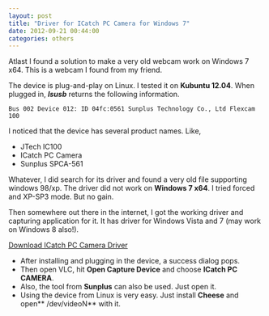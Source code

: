```yaml
---
layout: post
title: "Driver for ICatch PC Camera for Windows 7"
date: 2012-09-21 00:44:00
categories: others
---
```

Atlast I found a solution to make a very old webcam work on Windows 7 x64. This is a webcam I found from my friend.

The device is plug-and-play on Linux. I tested it on **Kubuntu 12.04**. When plugged in, _**lsusb**_ returns the following
information.

```
Bus 002 Device 012: ID 04fc:0561 Sunplus Technology Co., Ltd Flexcam 100
```

I noticed that the device has several product names. Like,

* JTech IC100
* ICatch PC Camera
* Sunplus SPCA-561

Whatever, I did search for its driver and found a very old file supporting
windows 98/xp. The driver did not work on **Windows 7 x64**. I tried forced
and XP-SP3 mode. But no gain.

Then somewhere out there in the internet, I got the working driver and
capturing application for it. It has driver for Windows Vista and 7 (may work
on Windows 8 also!).

[Download ICatch PC Camera Driver](http://www.mediafire.com/download.php?w7sw605bmscy5ip)

* After installing and plugging in the device, a success dialog pops.
* Then open VLC, hit **Open Capture Device** and choose **ICatch PC CAMERA**.
* Also, the tool from **Sunplus** can also be used. Just open it.
* Using the device from Linux is very easy. Just install **Cheese** and open** /dev/videoN** with it.
